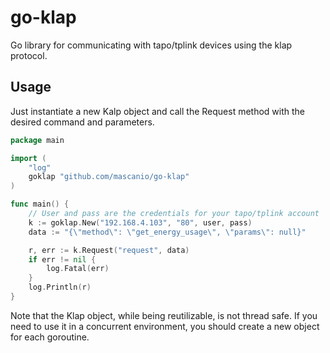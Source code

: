 # go-klap
Go library for communicating with tapo/tplink devices using the klap protocol.

## Usage
Just instantiate a new Kalp object and call the Request method with the desired command and parameters.

```go
package main

import (
    "log"
    goklap "github.com/mascanio/go-klap"
)

func main() {
    // User and pass are the credentials for your tapo/tplink account
    k := goklap.New("192.168.4.103", "80", user, pass)
	data := "{\"method\": \"get_energy_usage\", \"params\": null}"

	r, err := k.Request("request", data)
	if err != nil {
        log.Fatal(err)
	}
    log.Println(r)
}
```

Note that the Klap object, while being reutilizable, is not thread safe. If you need to use it in a concurrent environment, you should create a new object for each goroutine.
